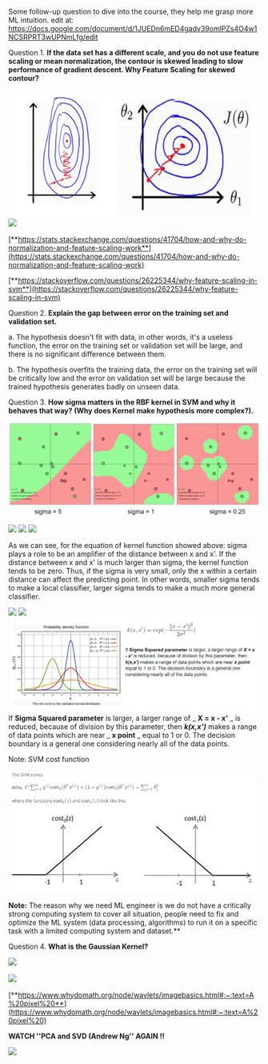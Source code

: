 Some follow-up question to dive into the course, they help me grasp more ML intuition.
edit at: https://docs.google.com/document/d/1JUEDn6mED4gadv39omlPZs4O4w1NCSRPRT3wUPNmLfg/edit

Question 1. **If the data set has a different scale, and you do not use feature scaling or mean normalization, the contour is skewed leading to slow performance of gradient descent. Why Feature Scaling for skewed contour?**

![alt text](https://github.com/xxnguyenducanh/My-questions-with-Andrew-Ng-s-ML-course-/blob/main/the%20skewed%20contour%20with%20gradient%20descent.png)
![](RackMultipart20210126-4-klhv1x_html_4374cd085306ce15.png)

[**https://stats.stackexchange.com/questions/41704/how-and-why-do-normalization-and-feature-scaling-work**](https://stats.stackexchange.com/questions/41704/how-and-why-do-normalization-and-feature-scaling-work)

[**https://stackoverflow.com/questions/26225344/why-feature-scaling-in-svm**](https://stackoverflow.com/questions/26225344/why-feature-scaling-in-svm)

Question 2. **Explain the gap between error on the training set and validation set.**

a. The hypothesis doesn&#39;t fit with data, in other words, it&#39;s a useless function, the error on the training set or validation set will be large, and there is no significant difference between them.

b. The hypothesis overfits the training data, the error on the training set will be critically low and the error on validation set will be large because the trained hypothesis generates badly on unseen data.

Question 3. **How sigma matters in the RBF kernel in SVM and why it behaves that way? (Why does Kernel make hypothesis more complex?).**

![alt text](https://github.com/xxnguyenducanh/My-questions-with-Andrew-Ng-s-ML-course-/blob/main/RBF%20kernel%20in%20SVM.png)

![](RackMultipart20210126-4-klhv1x_html_8c08d81f870776cd.png) ![](RackMultipart20210126-4-klhv1x_html_6c8bfeb847e3fca3.png) ![](RackMultipart20210126-4-klhv1x_html_c7cca350679044a9.png)

  

As we can see, for the equation of kernel function showed above: sigma plays a role to be an amplifier of the distance between x and x&#39;. If the distance between x and x&#39; is much larger than sigma, the kernel function tends to be zero. Thus, if the sigma is very small, only the x within a certain distance can affect the predicting point. In other words, smaller sigma tends to make a local classifier, larger sigma tends to make a much more general classifier.

![](RackMultipart20210126-4-klhv1x_html_31cada1ea3aa0638.png) ![](RackMultipart20210126-4-klhv1x_html_d1af0e43a1f255de.png)
![alt text](https://github.com/xxnguyenducanh/My-questions-with-Andrew-Ng-s-ML-course-/blob/main/probability%20density%20function.png)
If **Sigma Squared parameter** is larger, a larger range of _ **X = x - x&#39;** _ is reduced, because of division by this parameter, then _**k(x,x&#39;)**_ makes a range of data points which are near _ **x point** _ equal to 1 or 0. The decision boundary is a general one considering nearly all of the data points.


Note: SVM cost function

![alt text](https://github.com/xxnguyenducanh/My-questions-with-Andrew-Ng-s-ML-course-/blob/main/SVM%20cost%20function.png)

**Note:** The reason why we need ML engineer is we do not have a critically strong computing system to cover all situation, people need to fix and optimize the ML system (data processing, algorithms) to run it on a specific task with a limited computing system and dataset.**

Question 4. **What is the Gaussian Kernel?**

![](RackMultipart20210126-4-klhv1x_html_58d2b887c6b1fdfb.png)

![](RackMultipart20210126-4-klhv1x_html_58d2b887c6b1fdfb.png)

[**https://www.whydomath.org/node/wavlets/imagebasics.html#:~:text=A%20pixel%20**](https://www.whydomath.org/node/wavlets/imagebasics.html#:~:text=A%20pixel%20)

**WATCH &#39;&#39;PCA and SVD (Andrew Ng&#39;&#39; AGAIN !!**

![](RackMultipart20210126-4-klhv1x_html_bd35e24d8405f559.png)
